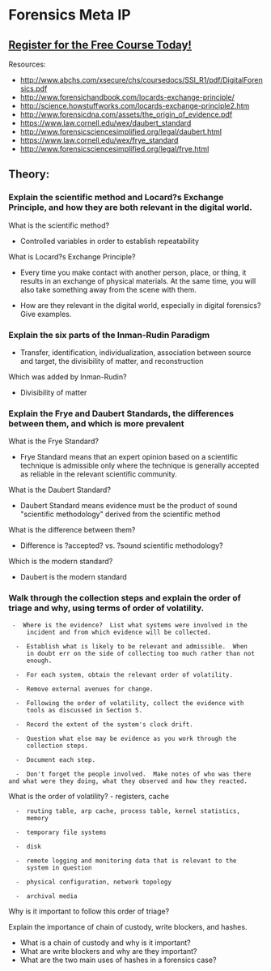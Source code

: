 # Forensics Meta IP
##  [Register for the Free Course Today!](https://www.hoppersroppers.org/courseCTF.html)
Resources:

* http://www.abchs.com/xsecure/chs/coursedocs/SSI_R1/pdf/DigitalForensics.pdf
* http://www.forensichandbook.com/locards-exchange-principle/
* http://science.howstuffworks.com/locards-exchange-principle2.htm
* http://www.forensicdna.com/assets/the_origin_of_evidence.pdf
* https://www.law.cornell.edu/wex/daubert_standard
* http://www.forensicsciencesimplified.org/legal/daubert.html
* https://www.law.cornell.edu/wex/frye_standard
* http://www.forensicsciencesimplified.org/legal/frye.html


## Theory:

### Explain the scientific method and Locard?s Exchange Principle, and how they are both relevant in the digital world.

What is the scientific method?

* Controlled variables in order to establish repeatability

What is Locard?s Exchange Principle?

* Every time you make contact with another person, place, or thing, it results in an exchange of physical materials. At the same time, you will also take something away from the scene with them.

* How are they relevant in the digital world, especially in digital forensics? Give examples.

### Explain the six parts of the Inman-Rudin Paradigm

* Transfer, identification, individualization, association between source and target, the divisibility of matter, and reconstruction

Which was added by Inman-Rudin?
* Divisibility of matter

### Explain the Frye and Daubert Standards, the differences between them, and which is more prevalent

What is the Frye Standard?

* Frye Standard means that an expert opinion based on a scientific technique is admissible only where the technique is generally accepted as reliable in the relevant scientific community.

What is the Daubert Standard?

* Daubert Standard means evidence must be the product of sound "scientific methodology" derived from the scientific method

What is the difference between them?

* Difference is ?accepted? vs. ?sound scientific methodology?

Which is the modern standard?

* Daubert is the modern standard

### Walk through the collection steps and explain the order of triage and why, using terms of order of volatility.

     -  Where is the evidence?  List what systems were involved in the
         incident and from which evidence will be collected.

      -  Establish what is likely to be relevant and admissible.  When
         in doubt err on the side of collecting too much rather than not
         enough.

      -  For each system, obtain the relevant order of volatility.

      -  Remove external avenues for change.

      -  Following the order of volatility, collect the evidence with
         tools as discussed in Section 5.

      -  Record the extent of the system's clock drift.

      -  Question what else may be evidence as you work through the
         collection steps.

      -  Document each step.

      -  Don't forget the people involved.  Make notes of who was there and what were they doing, what they observed and how they reacted.

What is the order of volatility? 
     -  registers, cache

      -  routing table, arp cache, process table, kernel statistics,
         memory

      -  temporary file systems

      -  disk

      -  remote logging and monitoring data that is relevant to the
         system in question

      -  physical configuration, network topology

      -  archival media

Why is it important to follow this order of triage?

Explain the importance of chain of custody, write blockers, and hashes.

* What is a chain of custody and why is it important?
* What are write blockers and why are they important?
* What are the two main uses of hashes in a forensics case?
